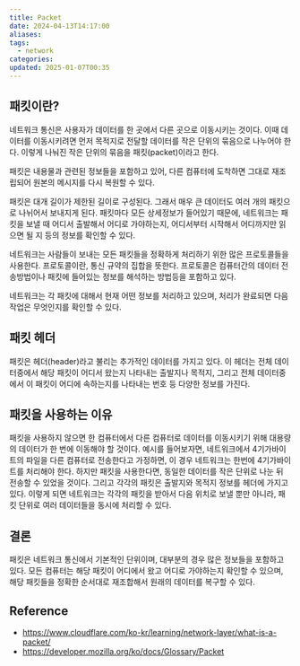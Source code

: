 ```yaml
---
title: Packet
date: 2024-04-13T14:17:00
aliases: 
tags:
  - network
categories: 
updated: 2025-01-07T00:35
---
```


## 패킷이란?

네트워크 통신은 사용자가 데이터를 한 곳에서 다른 곳으로 이동시키는 것이다. 이때 데이터를 이동시키려면 먼저 목적지로 전달할 데이터를 작은 단위의 묶음으로 나누어야 한다. 이렇게 나눠진 작은 단위의 묶음을 패킷(packet)이라고 한다.

패킷은 내용물과 관련된 정보들을 포함하고 있어, 다른 컴퓨터에 도착하면 그대로 재조립되어 원본의 메시지를 다시 복원할 수 있다.

패킷은 대개 길이가 제한된 길이로 구성된다. 그래서 매우 큰 데이터도 여러 개의 패킷으로 나뉘어서 보내지게 된다. 패킷마다 모든 상세정보가 들어있기 때문에, 네트워크는 패킷을 보낼 때 어디서 출발해서 어디로 가야하는지, 어디서부터 시작해서 어디까지만 읽으면 될 지 등의 정보를 확인할 수 있다.

네트워크는 사람들이 보내는 모든 패킷들을 정확하게 처리하기 위한 많은 프로토콜들을 사용한다. 프로토콜이란, 통신 규약의 집합을 뜻한다. 프로토콜은 컴퓨터간의 데이터 전송방법이나 패킷에 들어있는 정보를 해석하는 방법등을 포함하고 있다.

네트워크는 각 패킷에 대해서 현재 어떤 정보를 처리하고 있으며, 처리가 완료되면 다음 작업은 무엇인지를 확인할 수 있다.

## 패킷 헤더

패킷은 헤더(header)라고 불리는 추가적인 데이터를 가지고 있다. 이 헤더는 전체 데이터중에서 해당 패킷이 어디서 왔는지 나타내는 출발지나 목적지, 그리고 전체 데이터중에서 이 패킷이 어디에 속하는지를 나타내는 번호 등 다양한 정보를 가진다.

## 패킷을 사용하는 이유

패킷을 사용하지 않으면 한 컴퓨터에서 다른 컴퓨터로 데이터를 이동시키기 위해 대용량의 데이터가 한 번에 이동해야 할 것이다. 예시를 들어보자면, 네트워크에서 4기가바이트의 파일을 다른 컴퓨터로 전송한다고 가정하면, 이 경우 네트워크는 한번에 4기가바이트를 처리해야 한다. 하지만 패킷을 사용한다면, 동일한 데이터를 작은 단위로 나눈 뒤 전송할 수 있었을 것이다. 그리고 각각의 패킷은 출발지와 목적지 정보를 헤더에 가지고 있다. 이렇게 되면 네트워크는 각각의 패킷을 받아서 다음 위치로 보낼 뿐만 아니라, 패킷 단위로 여러 데이터들을 동시에 처리할 수 있다.

## 결론

패킷은 네트워크 통신에서 기본적인 단위이며, 대부분의 경우 많은 정보들을 포함하고 있다. 모든 컴퓨터는 해당 패킷이 어디에서 왔고 어디로 가야하는지 확인할 수 있으며, 해당 패킷들을 정확한 순서대로 재조합해서 원래의 데이터를 복구할 수 있다.

## Reference

- https://www.cloudflare.com/ko-kr/learning/network-layer/what-is-a-packet/
- https://developer.mozilla.org/ko/docs/Glossary/Packet
